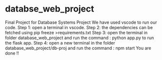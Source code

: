 # databse_web_project
Final Project for Database Systems Project
We have used vscode to run our code.
Step 1: open a terminal in vscode.
Step 2: the dependencies can be fetched using pip freeze >requirements.txt
Step 3: open the terminal in folder database_web_project and run the command : python app.py to run the flask app.
Step 4: open a new terminal in the folder database_web_project/db-proj and run the command : npm start
You are done !!
